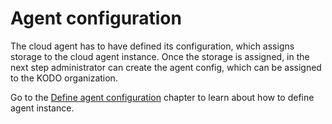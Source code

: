 # Agent configuration

The cloud agent has to have defined its configuration, which assigns storage to the cloud agent instance.  Once the storage is assigned, in the next step administrator can create the agent config, which can be assigned to the KODO organization. 

Go to the [Define agent configuration]() chapter to learn about how to define agent instance.


